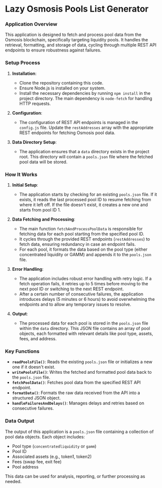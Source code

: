 # Lazy Osmosis Pools List Generator

### Application Overview

This application is designed to fetch and process pool data from the Osmosis blockchain, specifically targeting liquidity pools. It handles the retrieval, formatting, and storage of data, cycling through multiple REST API endpoints to ensure robustness against failures.

### Setup Process

1. **Installation**: 
   - Clone the repository containing this code.
   - Ensure Node.js is installed on your system.
   - Install the necessary dependencies by running `npm install` in the project directory. The main dependency is `node-fetch` for handling HTTP requests.

2. **Configuration**: 
   - The configuration of REST API endpoints is managed in the `config.js` file. Update the `restAddresses` array with the appropriate REST endpoints for fetching Osmosis pool data.

3. **Data Directory Setup**: 
   - The application ensures that a `data` directory exists in the project root. This directory will contain a `pools.json` file where the fetched pool data will be stored.

### How It Works

1. **Initial Setup**:
   - The application starts by checking for an existing `pools.json` file. If it exists, it reads the last processed pool ID to resume fetching from where it left off. If the file doesn't exist, it creates a new one and starts from pool ID 1.

2. **Data Fetching and Processing**:
   - The main function `fetchAndProcessPoolData` is responsible for fetching data for each pool starting from the specified pool ID. 
   - It cycles through the provided REST endpoints (`restAddresses`) to fetch data, ensuring redundancy in case an endpoint fails.
   - For each pool, it formats the data based on the pool type (either concentrated liquidity or GAMM) and appends it to the `pools.json` file.

3. **Error Handling**:
   - The application includes robust error handling with retry logic. If a fetch operation fails, it retries up to 5 times before moving to the next pool ID or switching to the next REST endpoint.
   - After a certain number of consecutive failures, the application introduces delays (5 minutes or 6 hours) to avoid overwhelming the endpoints and to allow any temporary issues to resolve.

4. **Output**:
   - The processed data for each pool is stored in the `pools.json` file within the `data` directory. This JSON file contains an array of pool objects, each formatted with relevant details like pool type, assets, fees, and address.

### Key Functions

- **`readPoolsFile()`**: Reads the existing `pools.json` file or initializes a new one if it doesn't exist.
- **`writePoolsFile()`**: Writes the fetched and formatted pool data back to the `pools.json` file.
- **`fetchPoolData()`**: Fetches pool data from the specified REST API endpoint.
- **`formatData()`**: Formats the raw data received from the API into a structured JSON object.
- **`handleFailuresAndDelays()`**: Manages delays and retries based on consecutive failures.

### Data Output

The output of this application is a `pools.json` file containing a collection of pool data objects. Each object includes:
- Pool type (`concentratedliquidity` or `gamm`)
- Pool ID
- Associated assets (e.g., token1, token2)
- Fees (swap fee, exit fee)
- Pool address

This data can be used for analysis, reporting, or further processing as needed.
